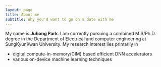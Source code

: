 ```yaml
---
layout: page
title: About me
subtitle: Why you'd want to go on a date with me
---
```


My name is **Juhong Park**. 
I am currently pursuing a combined M.S/Ph.D. degree in the Department of Electrical and computer engineering at SungKyunKwan University. 
My research interest lies primarily in

- digital compute-in-memory(CIM) based efficient DNN accelerators
- various on-device machine learning techniques


